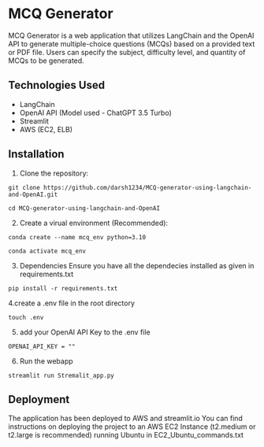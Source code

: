 # MCQ Generator

MCQ Generator is a web application that utilizes LangChain and the OpenAI API to generate multiple-choice questions (MCQs) based on a provided text or PDF file. Users can specify the subject, difficulty level, and quantity of MCQs to be generated.

## Technologies Used

- LangChain
- OpenAI API (Model used - ChatGPT 3.5 Turbo)
- Streamlit
- AWS (EC2, ELB)

## Installation

1. Clone the repository:

```git clone https://github.com/darsh1234/MCQ-generator-using-langchain-and-OpenAI.git```

```cd MCQ-generator-using-langchain-and-OpenAI```

2. Create a virual environment (Recommended):

```conda create --name mcq_env python=3.10```

```conda activate mcq_env```


3. Dependencies
Ensure you have all the dependecies installed as given in requirements.txt

```pip install -r requirements.txt```

4.create a .env file in the root directory

```touch .env```

5. add your OpenAI API Key to the .env file

```OPENAI_API_KEY = ""```

6. Run the webapp

```streamlit run Stremalit_app.py```


## Deployment 
The application has been deployed to AWS and streamlit.io
You can find instructions on deploying the project to an AWS EC2 Instance (t2.medium or t2.large is recommended) running Ubuntu  in EC2_Ubuntu_commands.txt